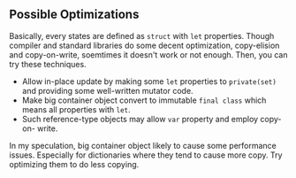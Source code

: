 


Possible Optimizations
----------------------
Basically, every states are defined as `struct` with `let` properties.
Though compiler and standard libraries do some decent optimization, 
copy-elision and copy-on-write, soemtimes it doesn't work or not enough.
Then, you can try these techniques.

- Allow in-place update by making some `let` properties to `private(set)` 
  and providing some well-written mutator code.
- Make big container object convert to immutable `final class` which means
  all properties with `let`. 
- Such reference-type objects may allow `var` property and employ copy-on-
  write. 

In my speculation, big container object likely to cause some performance 
issues. Especially for dictionaries where they tend to cause more copy.
Try optimizing them to do less copying.